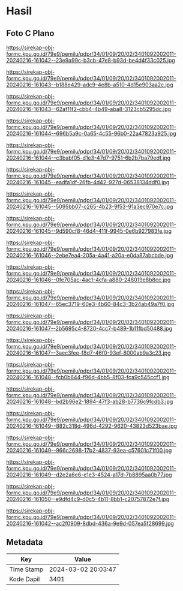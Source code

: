 # Hasil

## Foto C Plano

https://sirekap-obj-formc.kpu.go.id/79e9/pemilu/pdpr/34/01/09/20/02/3401092002011-20240216-161042--23e9a99c-b3cb-47e8-b93d-be4d4f33c025.jpg

https://sirekap-obj-formc.kpu.go.id/79e9/pemilu/pdpr/34/01/09/20/02/3401092002011-20240216-161043--b188e429-adc9-4e8b-a510-4d15e903aa2c.jpg

https://sirekap-obj-formc.kpu.go.id/79e9/pemilu/pdpr/34/01/09/20/02/3401092002011-20240216-161043--62af11f2-cbb4-4b49-aba8-3123cb5295dc.jpg

https://sirekap-obj-formc.kpu.go.id/79e9/pemilu/pdpr/34/01/09/20/02/3401092002011-20240216-161044--696b5a9c-0a65-4c55-96b0-22a47823a925.jpg

https://sirekap-obj-formc.kpu.go.id/79e9/pemilu/pdpr/34/01/09/20/02/3401092002011-20240216-161044--c3babf05-d1e3-47d7-9751-6b2b7ba79edf.jpg

https://sirekap-obj-formc.kpu.go.id/79e9/pemilu/pdpr/34/01/09/20/02/3401092002011-20240216-161045--eadfa1df-26fb-4d42-927d-06538134ddf0.jpg

https://sirekap-obj-formc.kpu.go.id/79e9/pemilu/pdpr/34/01/09/20/02/3401092002011-20240216-161045--5095bb07-c265-4b23-9f53-91a3ec970e7c.jpg

https://sirekap-obj-formc.kpu.go.id/79e9/pemilu/pdpr/34/01/09/20/02/3401092002011-20240216-161045--9d590cf8-46d4-411f-9945-0e6b927983fe.jpg

https://sirekap-obj-formc.kpu.go.id/79e9/pemilu/pdpr/34/01/09/20/02/3401092002011-20240216-161046--2ebe7ea4-205a-4a41-a20a-e0da87abcbde.jpg

https://sirekap-obj-formc.kpu.go.id/79e9/pemilu/pdpr/34/01/09/20/02/3401092002011-20240216-161046--0fe705ac-4ac1-4cfa-a880-248019e8b8cc.jpg

https://sirekap-obj-formc.kpu.go.id/79e9/pemilu/pdpr/34/01/09/20/02/3401092002011-20240216-161047--65ec3719-60e3-4b60-84c3-3b24ab49a7f0.jpg

https://sirekap-obj-formc.kpu.go.id/79e9/pemilu/pdpr/34/01/09/20/02/3401092002011-20240216-161047--2b5695c4-8720-4cc7-b489-1b11fbd50488.jpg

https://sirekap-obj-formc.kpu.go.id/79e9/pemilu/pdpr/34/01/09/20/02/3401092002011-20240216-161047--3aec3fee-f8d7-46f0-93ef-8000ab9a3c23.jpg

https://sirekap-obj-formc.kpu.go.id/79e9/pemilu/pdpr/34/01/09/20/02/3401092002011-20240216-161048--fcb0b644-f96d-4bb5-8f03-fca9c545ccf1.jpg

https://sirekap-obj-formc.kpu.go.id/79e9/pemilu/pdpr/34/01/09/20/02/3401092002011-20240216-161048--bd2b96e2-1894-47f3-ab28-b7736c9fcdb3.jpg

https://sirekap-obj-formc.kpu.go.id/79e9/pemilu/pdpr/34/01/09/20/02/3401092002011-20240216-161049--882c318d-496d-4292-9620-43823d523bae.jpg

https://sirekap-obj-formc.kpu.go.id/79e9/pemilu/pdpr/34/01/09/20/02/3401092002011-20240216-161049--966c2698-17b2-4837-93ea-c57601c71f00.jpg

https://sirekap-obj-formc.kpu.go.id/79e9/pemilu/pdpr/34/01/09/20/02/3401092002011-20240216-161049--d2e2a6e6-e1e3-4524-a17d-7b8895aa0b77.jpg

https://sirekap-obj-formc.kpu.go.id/79e9/pemilu/pdpr/34/01/09/20/02/3401092002011-20240216-161050--e9dfd4c9-d0c5-4b11-8bb1-c20757872e7f.jpg

https://sirekap-obj-formc.kpu.go.id/79e9/pemilu/pdpr/34/01/09/20/02/3401092002011-20240216-161042--ac2f0909-8dbd-436a-9e9d-057ea5f28699.jpg


## Metadata

| Key        | Value               |
| ---------- | ------------------- |
| Time Stamp | 2024-03-02 20:03:47 |
| Kode Dapil | 3401                |




